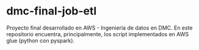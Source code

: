 # dmc-final-job-etl
Proyecto final desarrollado en AWS - Ingeniería de datos en DMC. En este repositorio encuentra, principalmente, los script implementados en AWS glue (python con pyspark).
